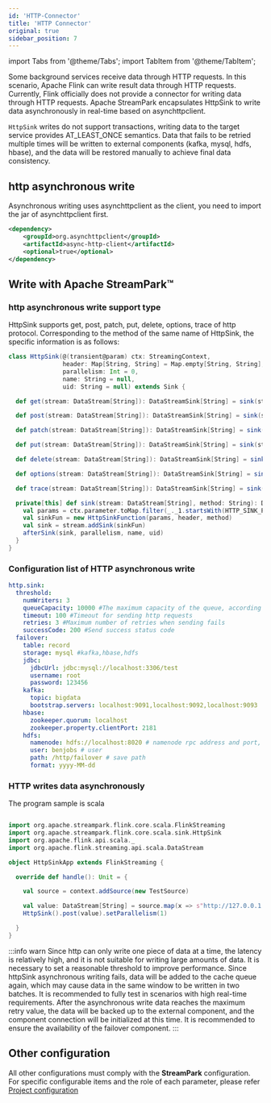 ```yaml
---
id: 'HTTP-Connector'
title: 'HTTP Connector'
original: true
sidebar_position: 7
---
```


import Tabs from '@theme/Tabs';
import TabItem from '@theme/TabItem';

Some background services receive data through HTTP requests. In this scenario, Apache Flink can write result data through HTTP
requests. Currently, Flink officially does not provide a connector for writing data through HTTP requests. Apache StreamPark
encapsulates HttpSink to write data asynchronously in real-time based on asynchttpclient.

`HttpSink` writes do not support transactions, writing data to the target service provides AT_LEAST_ONCE semantics. Data
that fails to be retried multiple times will be written to external components (kafka, mysql, hdfs, hbase), and the data
will be restored manually to achieve final data consistency.

## http asynchronous write

Asynchronous writing uses asynchttpclient as the client, you need to import the jar of asynchttpclient first.

```xml
<dependency>
    <groupId>org.asynchttpclient</groupId>
    <artifactId>async-http-client</artifactId>
    <optional>true</optional>
</dependency>
```

## Write with Apache StreamPark™

### http asynchronous write support type

HttpSink supports get, post, patch, put, delete, options, trace of http protocol. Corresponding to the method of
the same name of HttpSink, the specific information is as follows:

<TabItem value="Scala" label="Scala">

```scala
class HttpSink(@(transient@param) ctx: StreamingContext,
               header: Map[String, String] = Map.empty[String, String],
               parallelism: Int = 0,
               name: String = null,
               uid: String = null) extends Sink {

  def get(stream: DataStream[String]): DataStreamSink[String] = sink(stream, HttpGet.METHOD_NAME)

  def post(stream: DataStream[String]): DataStreamSink[String] = sink(stream, HttpPost.METHOD_NAME)

  def patch(stream: DataStream[String]): DataStreamSink[String] = sink(stream, HttpPatch.METHOD_NAME)

  def put(stream: DataStream[String]): DataStreamSink[String] = sink(stream, HttpPut.METHOD_NAME)

  def delete(stream: DataStream[String]): DataStreamSink[String] = sink(stream, HttpDelete.METHOD_NAME)

  def options(stream: DataStream[String]): DataStreamSink[String] = sink(stream, HttpOptions.METHOD_NAME)

  def trace(stream: DataStream[String]): DataStreamSink[String] = sink(stream, HttpTrace.METHOD_NAME)

  private[this] def sink(stream: DataStream[String], method: String): DataStreamSink[String] = {
    val params = ctx.parameter.toMap.filter(_._1.startsWith(HTTP_SINK_PREFIX)).map(x => x._1.drop(HTTP_SINK_PREFIX.length + 1) -> x._2)
    val sinkFun = new HttpSinkFunction(params, header, method)
    val sink = stream.addSink(sinkFun)
    afterSink(sink, parallelism, name, uid)
  }
}

```

</TabItem>

### Configuration list of HTTP asynchronous write

```yaml
http.sink:
  threshold:
    numWriters: 3
    queueCapacity: 10000 #The maximum capacity of the queue, according to the size of a single record, and the size of the queue is estimated by itself. If the value is too large, the upstream data source is coming too fast, and the downstream write data may not keep up with OOM.
    timeout: 100 #Timeout for sending http requests
    retries: 3 #Maximum number of retries when sending fails
    successCode: 200 #Send success status code
  failover:
    table: record
    storage: mysql #kafka,hbase,hdfs
    jdbc:
      jdbcUrl: jdbc:mysql://localhost:3306/test
      username: root
      password: 123456
    kafka:
      topic: bigdata
      bootstrap.servers: localhost:9091,localhost:9092,localhost:9093
    hbase:
      zookeeper.quorum: localhost
      zookeeper.property.clientPort: 2181
    hdfs:
      namenode: hdfs://localhost:8020 # namenode rpc address and port, e.g: hdfs://hadoop:8020 , hdfs://hadoop:9000
      user: benjobs # user
      path: /http/failover # save path
      format: yyyy-MM-dd
```

### HTTP writes data asynchronously

The program sample is scala

<Tabs>
<TabItem value="Scala" label="Scala">

```scala

import org.apache.streampark.flink.core.scala.FlinkStreaming
import org.apache.streampark.flink.core.scala.sink.HttpSink
import org.apache.flink.api.scala._
import org.apache.flink.streaming.api.scala.DataStream

object HttpSinkApp extends FlinkStreaming {

  override def handle(): Unit = {

    val source = context.addSource(new TestSource)

    val value: DataStream[String] = source.map(x => s"http://127.0.0.1:8080?userId=(${x.userId}&siteId=${x.siteId})")
    HttpSink().post(value).setParallelism(1)

  }
}

```

</TabItem>
</Tabs>

:::info warn
Since http can only write one piece of data at a time, the latency is relatively high, and it is not suitable for
writing large amounts of data.   It is necessary to set a reasonable threshold to improve performance.
Since httpSink asynchronous writing fails, data will be added to the cache queue again, which may cause data in the same
window to be written in two batches.   It is recommended to fully test in scenarios with high real-time requirements.
After the asynchronous write data reaches the maximum retry value, the data will be backed up to the external component, and the component connection will be initialized at this time. It is recommended to ensure the availability of the failover component.
:::

## Other configuration
All other configurations must comply with the **StreamPark** configuration.
For specific configurable items and the role of each parameter, please refer [Project configuration](/docs/development/config/)
